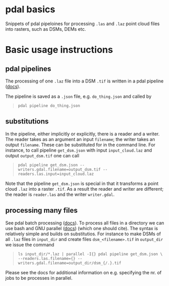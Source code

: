 # pdal basics
Snippets of pdal pipeloines for processing `.las` and `.laz` point cloud files into rasters, such as DSMs, DEMs etc.


# Basic usage instructions

## pdal pipelines
The processing of one `.laz` file into a DSM `.tif` is written in a pdal pipeline ([docs](https://pdal.io/apps/pipeline.html)).

The pipeline is saved as a `.json` file, e.g. `do_thing.json` and called by

> `pdal pipeline do_thing.json`

## substitutions
In the pipeline, either implicitly or explicitly, there is a reader and a writer. The reader takes as an argument an input `filename`; the writer takes an output `filename`. These can be substituted for in the command line. For instance, to call pipeline `get_dsm.json` with input `input_cloud.laz` and output `output_dsm.tif` one can call

> `pdal pipeline get_dsm.json --writers.gdal.filename=output_dsm.tif --readers.las.input=input_cloud.laz`

Note that the pipeline `get_dsm.json` is special in that it transforms a point cloud  `.laz` into a raster `.tif`. As a result the reader and writer are different; the reader is `reader.las` and the writer `writer.gdal`.

## processing many files

See pdal batch processing ([docs](https://pdal.io/workshop/exercises/batch_processing/batch-processing.html)). To process all files in a directory we can use bash and GNU parallel ([docs](https://www.gnu.org/software/parallel/)) (which one should cite). The syntax is relatively simple and builds on substitutios. For instance to make DSMs of all `.laz` files in `input_dir` and create files `dsm_<filename>.tif` in `output_dir` we issue the command

> `ls input_dir/*.laz | parallel -I{} pdal pipeline get_dsm.json \` <br>
>  `--readers.las.filename={} --writers.gdal.filename=output_dir/dsm_{/.}.tif`

Please see the docs for additional information on e.g. specifying the nr. of jobs to be processes in parallel.
